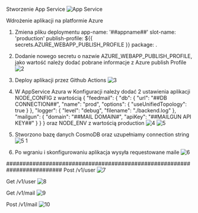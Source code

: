 Stworzenie App Service
![App Service](https://user-images.githubusercontent.com/48619944/116151195-96577380-a6e4-11eb-8476-9911bc1de6d1.png)

Wdrożenie aplikacji na platformie Azure

1. Zmiena pliku deploymentu app-name: '##appname##' slot-name: 'production' publish-profile: ${{ secrets.AZURE_WEBAPP_PUBLISH_PROFILE }} package: .

2. Dodanie nowego secretu o nazwie AZURE_WEBAPP_PUBLISH_PROFILE, jako wartość należy dodać pobrane informacje z Azure publish Profile
![2](https://user-images.githubusercontent.com/48619944/116135901-f690ea00-a6d1-11eb-85cb-9d3fc0f7058e.png)

3. Deploy aplikacji przez Github Actions 
![3](https://user-images.githubusercontent.com/48619944/116135905-f7c21700-a6d1-11eb-810d-0b0b52d0e4d8.png)

4. W AppService Azura w Konfiguracji należy dodać 2 ustawienia aplikacji NODE_CONFIG z wartością { "feedmail": { "db": { "url": "##DB CONNECTION##", "name": "prod", "options": { "useUnifiedTopology": true } }, "logger": { "level": "debug", "filename": "./backend.log" }, "mailgun": { "domain": "##MAIL DOMAIN#", "apiKey": "##MAILGUN API KEY##" } } }
oraz NODE_ENV z wartością production 
![4](https://user-images.githubusercontent.com/48619944/116135909-f7c21700-a6d1-11eb-8197-4459e9e5e315.png)
![5](https://user-images.githubusercontent.com/48619944/116135914-f98bda80-a6d1-11eb-907a-48ecaec1cb87.png)

5. Stworzono bazę danych CosmoDB oraz uzupełniamy connection string 
![5 1](https://user-images.githubusercontent.com/48619944/116136138-38219500-a6d2-11eb-9008-40625051edde.png)

6. Po wgraniu i skonfigurowaniu aplikacja wysyła requestowane maile
![6](https://user-images.githubusercontent.com/48619944/116135921-fb559e00-a6d1-11eb-8999-0a2a219b0e0e.png)

#########################################################################
Post /v1/user
![7](https://user-images.githubusercontent.com/48619944/116135923-fc86cb00-a6d1-11eb-9dae-0cc5a9ca4cd1.png)

Get /v1/user 
![8](https://user-images.githubusercontent.com/48619944/116135926-fdb7f800-a6d1-11eb-913f-74bdc450e361.png)

Get /v1/mail 
![9](https://user-images.githubusercontent.com/48619944/116135931-fee92500-a6d1-11eb-89d1-c9eae9a0fbbf.png)

Post /v1/mail 
![10](https://user-images.githubusercontent.com/48619944/116135937-ff81bb80-a6d1-11eb-91a3-89aee4e9dea4.png)
